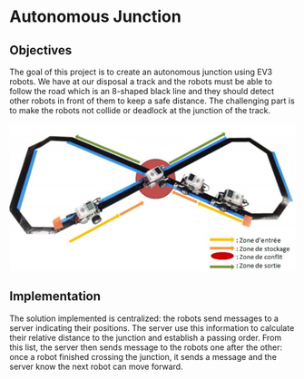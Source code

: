 # Autonomous Junction

## Objectives

The goal of this project is to create an autonomous junction using EV3 robots. We have at our disposal a track and the robots must be able to follow the road which is an 8-shaped black line and they should detect other robots in front of them to keep a safe distance.
The challenging part is to make the robots not collide or deadlock at the junction of the track.

![Alt text](https://raw.githubusercontent.com/egartner/Autonomous-Junction/master/junction.png)

## Implementation

The solution implemented is centralized: the robots send messages to a server indicating their positions. The server use this information to calculate their relative distance to the junction and establish a passing order. From this list, the server then sends message to the robots one after the other: once a robot finished crossing the junction, it sends a message and the server know the next robot can move forward.
